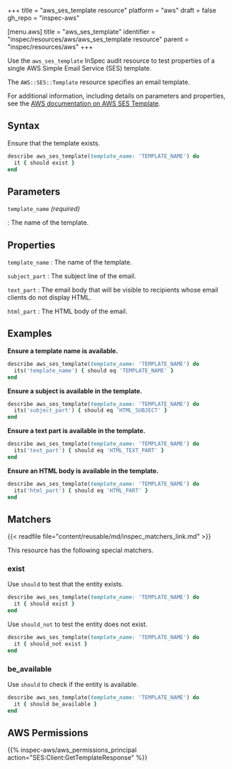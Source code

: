 +++
title = "aws_ses_template resource"
platform = "aws"
draft = false
gh_repo = "inspec-aws"

[menu.aws]
title = "aws_ses_template"
identifier = "inspec/resources/aws/aws_ses_template resource"
parent = "inspec/resources/aws"
+++

Use the `aws_ses_template` InSpec audit resource to test properties of a single AWS Simple Email Service (SES) template.

The `AWS::SES::Template` resource specifies an email template.

For additional information, including details on parameters and properties, see the [AWS documentation on AWS SES Template](https://docs.aws.amazon.com/AWSCloudFormation/latest/UserGuide/aws-resource-ses-template.html).

## Syntax

Ensure that the template exists.

```ruby
describe aws_ses_template(template_name: 'TEMPLATE_NAME') do
  it { should exist }
end
```

## Parameters

`template_name` _(required)_

: The name of the template.

## Properties

`template_name`
: The name of the template.

`subject_part`
: The subject line of the email.

`text_part`
: The email body that will be visible to recipients whose email clients do not display HTML.

`html_part`
: The HTML body of the email.

## Examples

**Ensure a template name is available.**

```ruby
describe aws_ses_template(template_name: 'TEMPLATE_NAME') do
  its('template_name') { should eq 'TEMPLATE_NAME' }
end
```

**Ensure a subject is available in the template.**

```ruby
describe aws_ses_template(template_name: 'TEMPLATE_NAME') do
  its('subject_part') { should eq 'HTML_SUBJECT' }
end
```

**Ensure a text part is available in the template.**

```ruby
describe aws_ses_template(template_name: 'TEMPLATE_NAME') do
  its('text_part') { should eq 'HTML_TEXT_PART' }
end
```

**Ensure an HTML body is available in the template.**

```ruby
describe aws_ses_template(template_name: 'TEMPLATE_NAME') do
  its('html_part') { should eq 'HTML_PART' }
end
```

## Matchers

{{< readfile file="content/reusable/md/inspec_matchers_link.md" >}}

This resource has the following special matchers.

### exist

Use `should` to test that the entity exists.

```ruby
describe aws_ses_template(template_name: 'TEMPLATE_NAME') do
  it { should exist }
end
```

Use `should_not` to test the entity does not exist.

```ruby
describe aws_ses_template(template_name: 'TEMPLATE_NAME') do
  it { should_not exist }
end
```

### be_available

Use `should` to check if the entity is available.

```ruby
describe aws_ses_template(template_name: 'TEMPLATE_NAME') do
  it { should be_available }
end
```

## AWS Permissions

{{% inspec-aws/aws_permissions_principal action="SES:Client:GetTemplateResponse" %}}
